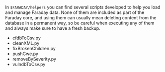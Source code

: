 In ```$FARADAY/helpers``` you can find several scripts developed to help you load and manage Faraday data. None of them are included as part of the Faraday core, and using them can usually mean deleting content from the database in a permanent way, so be careful when executing any of them and always make sure to have a fresh backup.


* cfdbToCsv.py
* cleanXML.py
* fixBrokenChildren.py
* pushCwe.py
* removeBySeverity.py
* vulndbToCsv.py